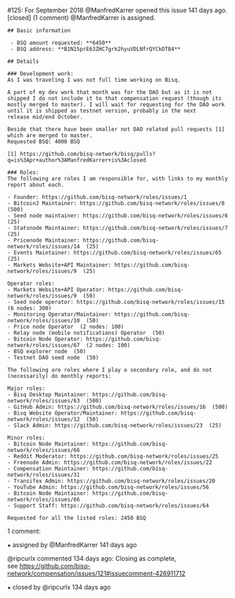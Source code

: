 #125: For September 2018
@ManfredKarrer opened this issue 141 days ago.  [closed] (1 comment)
@ManfredKarrer is assigned. 

    ## Basic information
    
     - BSQ amount requested: **6450**
     - BSQ address: **B1N15prE63ZHC7grk2hyuVDLNfrQYCkDT84**
    
    ## Details
    
    ### Development work:
    As I was traveling I was not full time working on Bisq.
    
    A part of my dev work that month was for the DAO but as it is not shipped I do not include it to that compensation request (though its mostly merged to master). I will wait for requesting for the DAO work until it is shipped as testnet version, probably in the next 
    release mid/end October.
    
    Beside that there have been smaller not DAO related pull requests [1] which are merged to master.
    Requested BSQ: 4000 BSQ
    
    [1] https://github.com/bisq-network/bisq/pulls?q=is%3Apr+author%3AManfredKarrer+is%3Aclosed
    
    ### Roles:
    The following are roles I am responsible for, with links to my monthly report about each.
    
    - Founder: https://github.com/bisq-network/roles/issues/1
    - BitcoinJ Maintainer: https://github.com/bisq-network/roles/issues/8  (500) 
    - Seed node maintainer: https://github.com/bisq-network/roles/issues/6  (25) 
    - Statsnode Maintainer: https://github.com/bisq-network/roles/issues/7  (25) 
    - Pricenode Maintainer: https://github.com/bisq-network/roles/issues/14  (25) 
    - Events Maintainer: https://github.com/bisq-network/roles/issues/65  (25) 
    - Markets Website+API Maintainer: https://github.com/bisq-network/roles/issues/9  (25) 
    
    Operator roles:
    - Markets Website+API Operator: https://github.com/bisq-network/roles/issues/9  (50) 
    - Seed node operator: https://github.com/bisq-network/roles/issues/15  (6 nodes: 300) 
    - Monitoring Operator/Maintainer: https://github.com/bisq-network/roles/issues/10  (50) 
    - Price node Operator  (2 nodes: 100) 
    - Relay node (mobile notifications) Operator  (50) 
    - Bitcoin Node Operator: https://github.com/bisq-network/roles/issues/67  (2 nodes: 100) 
    - BSQ explorer node  (50) 
    - Testnet DAO seed node  (50) 
    
    The following are roles where I play a secondary role, and do not (necessarily) do monthly reports:
    
    Major roles:
    - Bisq Desktop Maintainer: https://github.com/bisq-network/roles/issues/63  (500) 
    - GitHub Admin: https://github.com/bisq-network/roles/issues/16  (500) 
    - Bisq Website Operator/Maintainer: https://github.com/bisq-network/roles/issues/12  (50) 
    - Slack Admin: https://github.com/bisq-network/roles/issues/23  (25) 
    
    Minor roles:
    - Bitcoin Node Maintainer: https://github.com/bisq-network/roles/issues/66
    - Reddit Moderator: https://github.com/bisq-network/roles/issues/25
    - Freenode Admin: https://github.com/bisq-network/roles/issues/22
    - Compensation Maintainer: https://github.com/bisq-network/roles/issues/31
    - Transifex Admin: https://github.com/bisq-network/roles/issues/20
    - YouTube Admin: https://github.com/bisq-network/roles/issues/56
    - Bitcoin Node Maintainer: https://github.com/bisq-network/roles/issues/66
    - Support Staff: https://github.com/bisq-network/roles/issues/64
    
    Requested for all the listed roles: 2450 BSQ


1 comment:

⁕ assigned by @ManfredKarrer 141 days ago

@ripcurlx commented 134 days ago:
    Closing as complete, see https://github.com/bisq-network/compensation/issues/121#issuecomment-426911712


⁕ closed by @ripcurlx 134 days ago

